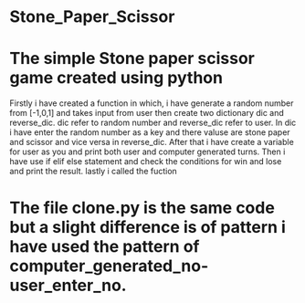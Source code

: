 # Stone_Paper_Scissor
# The simple Stone paper scissor game created using python
Firstly i have created a function in which, i have generate a random number from [-1,0,1] and takes input from user then create two dictionary dic and reverse_dic.
dic refer to random number and reverse_dic refer to user.
In dic i have enter the random number as a key and there valuse are stone paper and scissor and vice versa in reverse_dic.
After that i have create a variable for user as you and print both user and computer generated turns.
Then i have use if elif else statement and check the conditions for win and lose and print the result.
lastly i called the fuction 


# The file clone.py is the same code but a slight difference is of pattern i have used the pattern of computer_generated_no-user_enter_no.




